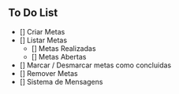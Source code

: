 ## To Do List

- [] Criar Metas
- [] Listar Metas
    - [] Metas Realizadas
    - [] Metas Abertas
- [] Marcar / Desmarcar metas como concluidas
- [] Remover Metas
- [] Sistema de Mensagens